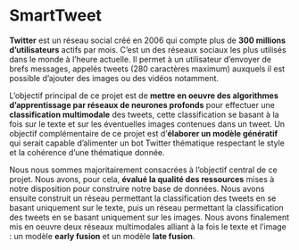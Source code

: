 # SmartTweet

**Twitter** est un réseau social créé en 2006 qui compte plus de **300 millions d’utilisateurs** actifs par mois. C’est un des réseaux sociaux les plus utilisés dans le monde à l’heure actuelle. Il permet à un utilisateur d’envoyer de brefs messages, appelés tweets (280 caractères maximum) auxquels il est possible d’ajouter des images ou des vidéos notamment.

L’objectif principal de ce projet est de **mettre en oeuvre des algorithmes d’apprentissage par réseaux de neurones profonds** pour effectuer une **classification multimodale** des tweets, cette classification se basant à la fois sur le texte et sur les éventuelles images contenues dans un tweet.
Un objectif complémentaire de ce projet est d’**élaborer un modèle génératif** qui serait capable d’alimenter un bot Twitter thématique respectant le style et la cohérence d’une thématique donnée.

Nous nous sommes majoritairement consacrées à l’objectif central de ce projet. Nous avons, pour cela, **évalué la qualité des ressources** mises à notre disposition pour construire notre base de données. Nous avons ensuite construit un réseau permettant la classification des tweets en se basant uniquement sur le texte, puis un réseau permettant la classification des tweets en se basant uniquement sur les images. Nous avons finalement mis en oeuvre deux réseaux multimodales alliant à la fois le texte et l’image : un modèle **early fusion** et un modèle **late fusion**.
